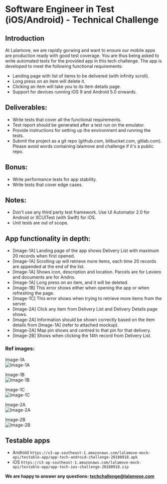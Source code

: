 # Software Engineer in Test (iOS/Android) - Technical Challenge

## Introduction

At Lalamove, we are rapidly gorwing and want to ensure our mobile apps are production ready with good test coverage.
You are thus being asked to write automated tests for the provided app in this tech challenge.
The app is developed to meet the following functional requirements:
  - Landing page with list of items to be delivered (with infinity scroll).
  - Long press on an item will delete it.
  - Clicking an item will take you to its item details page.
  - Support for devices running iOS 9 and Android 5.0 onwards.

## Deliverables:
  - Write tests that cover all the functional requirements.
  - Test report should be generated after a test run on the emulator.
  - Provide instructions for setting up the environment and running the tests.
  - Submit the project as a git repo (github.com, bitbucket.com, gitlab.com). Please avoid words containing lalamove and challenge if it's a public repo.

## Bonus:
  - Write performance tests for app stability.
  - Write tests that cover edge cases.

## Notes:
  - Don't use any third party test framework. Use UI Automator 2.0 for Android or XCUITest (with Swift) for iOS.
  - Unit tests are out of scope.

## App functionality in depth:
- [Image-1A] Landing page of the app shows Delivery List with maximum 20 records when first opened.
- [Image-1A] Scrolling up will retrieve more items, each time 20 records are appended at the end of the list.
- [Image-1A] Shows icon, description and location. Parcels are for Leviero and documents are for Andrio.
- [Image-1A] Long press on an item, and it will be deleted.
- [Image-1B] This error shows either when opening the app or when refreshing the page.
- [Image-1C] This error shows when trying to retrieve more items from the server.
- [Image-2A] Click any item from Delivery List and Delivery Details page shows.
- [Image-2A] Information should be shown correctly based on the item details from [Image-1A] (refer to attached mockup).
- [Image-2A] Map pin shows and centred to that pin for that delivery.
- [Image-2B] Shows when clicking the 14th record from Delivery List.

### Ref images:
Image-1A  
![Image-1A](https://s3-ap-southeast-1.amazonaws.com/lalamove-mock-api/images/tc-01a.jpg)

Image-1B  
![Image-1B](https://s3-ap-southeast-1.amazonaws.com/lalamove-mock-api/images/tc-01b.jpg)

Image-1C  
![Image-1C](https://s3-ap-southeast-1.amazonaws.com/lalamove-mock-api/images/tc-01c.jpg)

Image-2A  
![Image-2A](https://s3-ap-southeast-1.amazonaws.com/lalamove-mock-api/images/tc-02a.jpg)

Image-2B  
![Image-2B](https://s3-ap-southeast-1.amazonaws.com/lalamove-mock-api/images/tc-02b.jpg)


## Testable apps
  * Android
  `https://s3-ap-southeast-1.amazonaws.com/lalamove-mock-api/testable-app/app-tech-android-challenge-20180918.apk`
  * iOS
  `https://s3-ap-southeast-1.amazonaws.com/lalamove-mock-api/testable-app/app-tech-ios-challenge-20180918.zip`

**We are happy to answer any questions: <techchallenge@lalamove.com>**


